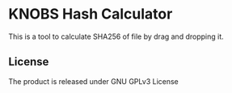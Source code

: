 # KNOBS Hash Calculator

This is a tool to calculate SHA256 of file by drag and dropping it.

## License

The product is released under GNU GPLv3 License
